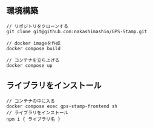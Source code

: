 ## 環境構築

```
// リポジトリをクローンする
git clone git@github.com:nakashimashin/GPS-Stamp.git

// docker imageを作成
docker compose build

// コンテナを立ち上げる
docker compose up
```

## ライブラリをインストール

```
// コンテナの中に入る
docker compose exec gps-stamp-frontend sh
// ライブラリをインストール
npm i { ライブラリ名 }
```
